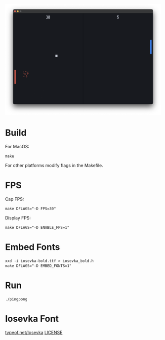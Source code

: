 ![Screenshot of a gameplay.](/screenshot.png)

# Build
For MacOS:

```
make
```
For other platforms modify flags in the Makefile.

# FPS
Cap FPS:

```
make DFLAGS="-D FPS=30"
```

Display FPS:

```
make DFLAGS="-D ENABLE_FPS=1"
```

# Embed Fonts

```
xxd -i iosevka-bold.ttf > iosevka_bold.h
make DFLAGS="-D EMBED_FONTS=1"
```

# Run
```
./pingpong
```

# Iosevka Font
[typeof.net/Iosevka](https://typeof.net/Iosevka/)
[LICENSE](https://github.com/be5invis/Iosevka/blob/main/LICENSE.md)
